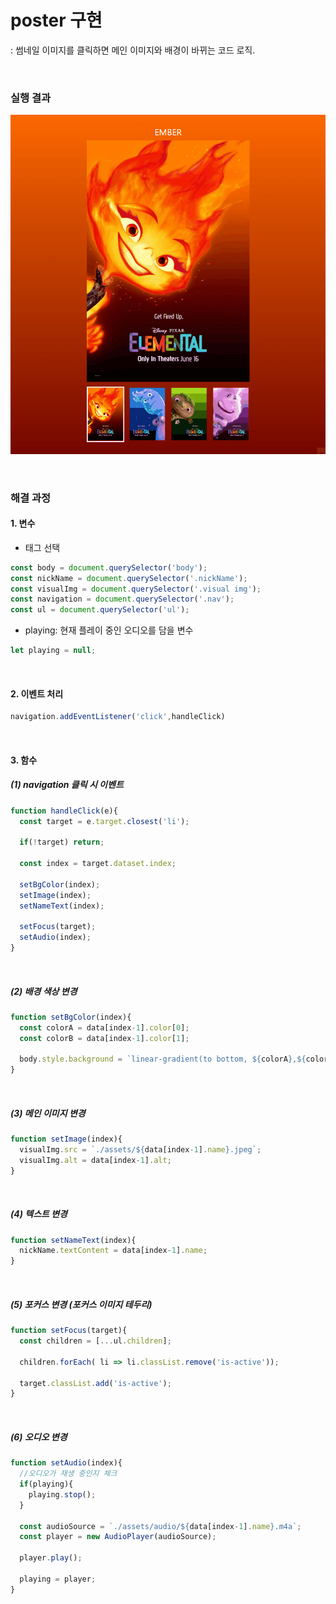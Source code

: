# poster 구현

: 썸네일 이미지를 클릭하면 메인 이미지와 배경이 바뀌는 코드 로직.


</br>

### 실행 결과
![실행 결과](/mission02/poster/poster실행결과.gif)

</br>

### 해결 과정
#### 1. 변수
- 태그 선택
```js
const body = document.querySelector('body');
const nickName = document.querySelector('.nickName');
const visualImg = document.querySelector('.visual img');
const navigation = document.querySelector('.nav');
const ul = document.querySelector('ul');
```

- playing: 현재 플레이 중인 오디오를 담을 변수
```js
let playing = null;
```

</br>

#### 2. 이벤트 처리
```js
navigation.addEventListener('click',handleClick)
```

</br>

#### 3. 함수
##### (1) navigation 클릭 시 이벤트
```js
function handleClick(e){
  const target = e.target.closest('li');

  if(!target) return;

  const index = target.dataset.index;

  setBgColor(index);
  setImage(index);
  setNameText(index);

  setFocus(target);
  setAudio(index);
}
```

</br>

##### (2) 배경 색상 변경
```js
function setBgColor(index){
  const colorA = data[index-1].color[0];
  const colorB = data[index-1].color[1];

  body.style.background = `linear-gradient(to bottom, ${colorA},${colorB})`;
}
```

</br>

##### (3) 메인 이미지 변경
```js
function setImage(index){
  visualImg.src = `./assets/${data[index-1].name}.jpeg`;
  visualImg.alt = data[index-1].alt;
}
```

</br>

##### (4) 텍스트 변경
```js
function setNameText(index){
  nickName.textContent = data[index-1].name;
}
```

</br>

##### (5) 포커스 변경 (포커스 이미지 테두리)
```js
function setFocus(target){
  const children = [...ul.children];

  children.forEach( li => li.classList.remove('is-active'));

  target.classList.add('is-active');
}
```

</br>

##### (6) 오디오 변경
```js
function setAudio(index){
  //오디오가 재생 중인지 체크
  if(playing){
    playing.stop();
  }

  const audioSource = `./assets/audio/${data[index-1].name}.m4a`;
  const player = new AudioPlayer(audioSource);

  player.play();

  playing = player;
}
```